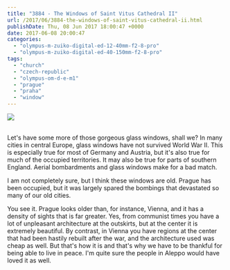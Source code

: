 ```yaml
---
title: "3884 - The Windows of Saint Vitus Cathedral II"
url: /2017/06/3884-the-windows-of-saint-vitus-cathedral-ii.html
publishDate: Thu, 08 Jun 2017 18:00:47 +0000
date: 2017-06-08 20:00:47
categories: 
  - "olympus-m-zuiko-digital-ed-12-40mm-f2-8-pro"
  - "olympus-m-zuiko-digital-ed-40-150mm-f2-8-pro"
tags: 
  - "church"
  - "czech-republic"
  - "olympus-om-d-e-m1"
  - "prague"
  - "praha"
  - "window"
---
```

<div class="container">
<div class="center"><a target="_blank" href="https://d25zfm9zpd7gm5.cloudfront.net/1200x1200/2016/20161025_101741_DxO_lr.jpg"><img class="webfeedsFeaturedVisual" src="https://d25zfm9zpd7gm5.cloudfront.net/0600x0600/2016/20161025_101741_DxO_lr.jpg" /></a></div>
</div>
<br />

<a target="_blank" href="https://d25zfm9zpd7gm5.cloudfront.net/1200x1200/2016/20161025_102353_lr.jpg"><img style="margin: 0pt 0px 0pt 10px; float: right;" src="https://d25zfm9zpd7gm5.cloudfront.net/0150x0150/2016/20161025_102353_lr.jpg" alt="" border="0" /></a> Let's have some more of those gorgeous glass windows, shall we? In many cities in central Europe, glass windows have not survived World War II. This is especially true for most of Germany and Austria, but it's also true for much of the occupied territories. It may also be true for parts of southern England. Aerial bombardments and glass windows make for a bad match.

<a target="_blank" href="https://d25zfm9zpd7gm5.cloudfront.net/1200x1200/2016/20161025_102136_lr.jpg"><img style="margin: 0pt 10px 0pt 0px; float: left;" src="https://d25zfm9zpd7gm5.cloudfront.net/0150x0150/2016/20161025_102136_lr.jpg" alt="" border="0" /></a> I am not completely sure, but I think these windows are old. Prague has been occupied, but it was largely spared the bombings that devastated so many of our old cities.

You see it. Prague looks older than, for instance, Vienna, and it has a density of sights that is far greater. Yes, from communist times you have a lot of unpleasant architecture at the outskirts, but at the center it is extremely beautiful. By contrast, in Vienna you have regions at the center that had been hastily rebuilt after the war, and the architecture used was cheap as well. But that's how it is and that's why we have to be thankful for being able to live in peace. I'm quite sure the people in Aleppo would have loved it as well.

